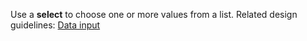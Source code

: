 Use a **select** to choose one or more values from a list. Related design guidelines: [Data input](design-guidelines/usage-and-behavior/data-input)
